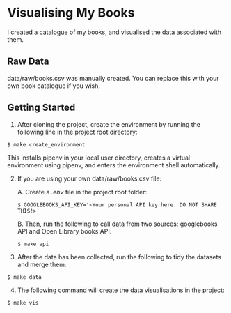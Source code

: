 # Visualising My Books

I created a catalogue of my books, and visualised the data associated with them.

## Raw Data
data/raw/books.csv was manually created. You can replace this with your own book catalogue if you wish.

## Getting Started
1. After cloning the project, create the environment by running the following line in the project root directory:
```
$ make create_environment
```
This installs pipenv in your local user directory, creates a virtual environment using pipenv, and enters the environment shell automatically.

2. If you are using your own data/raw/books.csv file:

	A. Create a *.env* file in the project root folder:
	```
	$ GOOGLEBOOKS_API_KEY='<Your personal API key here. DO NOT SHARE THIS!>'
	```
	B. Then, run the following to call data from two sources: googlebooks API and Open Library books API.
	```
	$ make api
	```

3. After the data has been collected, run the following to tidy the datasets and merge them:
```
$ make data
```
4. The following command will create the data visualisations in the project:
```
$ make vis
```
